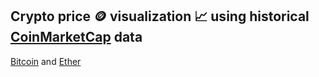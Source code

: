 ## **Crypto price 🪙 visualization 📈 using historical [CoinMarketCap](https://coinmarketcap.com/) data**
[Bitcoin](https://coinmarketcap.com/currencies/bitcoin/) and [Ether](https://coinmarketcap.com/currencies/ethereum/)
